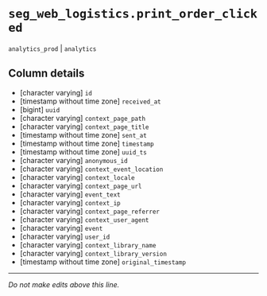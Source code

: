 # `seg_web_logistics.print_order_clicked`
`analytics_prod` | `analytics`

## Column details
* [character varying] `id`
* [timestamp without time zone] `received_at`
* [bigint]    `uuid`
* [character varying] `context_page_path`
* [character varying] `context_page_title`
* [timestamp without time zone] `sent_at`
* [timestamp without time zone] `timestamp`
* [timestamp without time zone] `uuid_ts`
* [character varying] `anonymous_id`
* [character varying] `context_event_location`
* [character varying] `context_locale`
* [character varying] `context_page_url`
* [character varying] `event_text`
* [character varying] `context_ip`
* [character varying] `context_page_referrer`
* [character varying] `context_user_agent`
* [character varying] `event`
* [character varying] `user_id`
* [character varying] `context_library_name`
* [character varying] `context_library_version`
* [timestamp without time zone] `original_timestamp`

-------------------------------------------------------------------------------
*Do not make edits above this line.*
